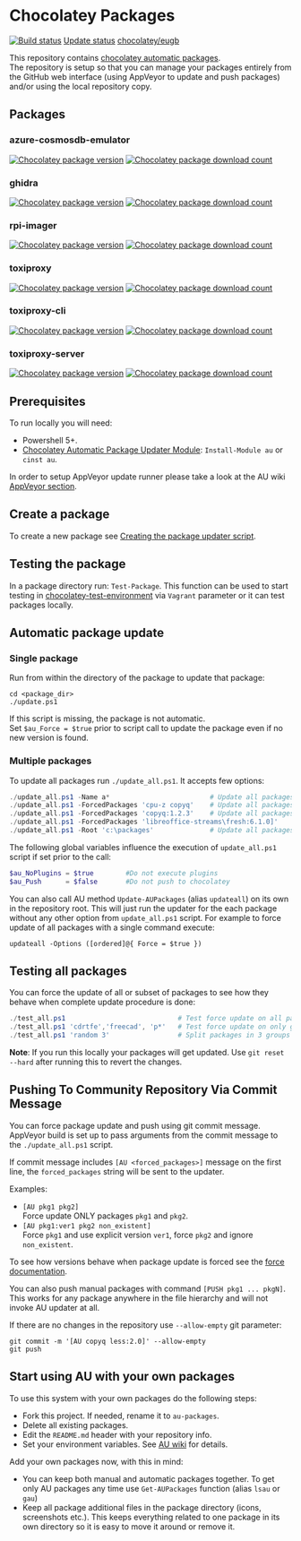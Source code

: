 # Chocolatey Packages

[![Build status](https://ci.appveyor.com/api/projects/status/github/eugbaranov/chocolatey-packages?svg=true)](https://ci.appveyor.com/project/eugbaranov/chocolatey-packages)
[Update status](https://gist.github.com/eugbaranov/dc1e9ae0defb8daba647360ca869eb97)
[chocolatey/eugb](https://chocolatey.org/profiles/eugb)

This repository contains [chocolatey automatic packages](https://chocolatey.org/docs/automatic-packages).  
The repository is setup so that you can manage your packages entirely from the GitHub web interface (using AppVeyor to update and push packages) and/or using the local repository copy.

## Packages

### azure-cosmosdb-emulator
[![Chocolatey package version](https://img.shields.io/chocolatey/v/azure-cosmosdb-emulator.svg)](https://chocolatey.org/packages/azure-cosmosdb-emulator)
[![Chocolatey package download count](https://img.shields.io/chocolatey/dt/azure-cosmosdb-emulator.svg)](https://chocolatey.org/packages/azure-cosmosdb-emulator)

### ghidra
[![Chocolatey package version](https://img.shields.io/chocolatey/v/ghidra.svg)](https://chocolatey.org/packages/ghidra)
[![Chocolatey package download count](https://img.shields.io/chocolatey/dt/ghidra.svg)](https://chocolatey.org/packages/ghidra)

### rpi-imager
[![Chocolatey package version](https://img.shields.io/chocolatey/v/rpi-imager.svg)](https://chocolatey.org/packages/rpi-imager)
[![Chocolatey package download count](https://img.shields.io/chocolatey/dt/rpi-imager.svg)](https://chocolatey.org/packages/rpi-imager)

### toxiproxy
[![Chocolatey package version](https://img.shields.io/chocolatey/v/toxiproxy.svg)](https://chocolatey.org/packages/toxiproxy)
[![Chocolatey package download count](https://img.shields.io/chocolatey/dt/toxiproxy.svg)](https://chocolatey.org/packages/toxiproxy)

### toxiproxy-cli
[![Chocolatey package version](https://img.shields.io/chocolatey/v/toxiproxy-cli.svg)](https://chocolatey.org/packages/toxiproxy-cli)
[![Chocolatey package download count](https://img.shields.io/chocolatey/dt/toxiproxy-cli.svg)](https://chocolatey.org/packages/toxiproxy-cli)

### toxiproxy-server
[![Chocolatey package version](https://img.shields.io/chocolatey/v/toxiproxy-server.svg)](https://chocolatey.org/packages/toxiproxy-server)
[![Chocolatey package download count](https://img.shields.io/chocolatey/dt/toxiproxy-server.svg)](https://chocolatey.org/packages/toxiproxy-server)

## Prerequisites

To run locally you will need:

- Powershell 5+.
- [Chocolatey Automatic Package Updater Module](https://github.com/majkinetor/au): `Install-Module au` or `cinst au`.

In order to setup AppVeyor update runner please take a look at the AU wiki [AppVeyor section](https://github.com/majkinetor/au/wiki/AppVeyor).

## Create a package

To create a new package see [Creating the package updater script](https://github.com/majkinetor/au#creating-the-package-updater-script).

## Testing the package

In a package directory run: `Test-Package`. This function can be used to start testing in [chocolatey-test-environment](https://github.com/majkinetor/chocolatey-test-environment) via `Vagrant` parameter or it can test packages locally.


## Automatic package update

### Single package

Run from within the directory of the package to update that package:
   
    cd <package_dir>
    ./update.ps1
 
If this script is missing, the package is not automatic.  
Set `$au_Force = $true` prior to script call to update the package even if no new version is found.

### Multiple packages
 
To update all packages run `./update_all.ps1`. It accepts few options:

```powershell
./update_all.ps1 -Name a*                         # Update all packages which name start with letter 'a'
./update_all.ps1 -ForcedPackages 'cpu-z copyq'    # Update all packages and force cpu-z and copyq
./update_all.ps1 -ForcedPackages 'copyq:1.2.3'    # Update all packages but force copyq with explicit version
./update_all.ps1 -ForcedPackages 'libreoffice-streams\fresh:6.1.0]'    # Update all packages but force libreoffice-streams package to update stream `fresh` with explicit version `6.1.0`.
./update_all.ps1 -Root 'c:\packages'              # Update all packages in the c:\packages folder
```

The following global variables influence the execution of `update_all.ps1` script if set prior to the call:

```powershell
$au_NoPlugins = $true        #Do not execute plugins
$au_Push      = $false       #Do not push to chocolatey
```

You can also call AU method `Update-AUPackages` (alias `updateall`) on its own in the repository root. This will just run the updater for the each package without any other option from `update_all.ps1` script. For example to force update of all packages with a single command execute:

    updateall -Options ([ordered]@{ Force = $true })

## Testing all packages

You can force the update of all or subset of packages to see how they behave when complete update procedure is done:


```powershell
./test_all.ps1                            # Test force update on all packages
./test_all.ps1 'cdrtfe','freecad', 'p*'   # Test force update on only given packages
./test_all.ps1 'random 3'                 # Split packages in 3 groups and randomly select and test 1 of those each time
```


**Note**: If you run this locally your packages will get updated. Use `git reset --hard` after running this to revert the changes.

## Pushing To Community Repository Via Commit Message

You can force package update and push using git commit message. AppVeyor build is set up to pass arguments from the commit message to the `./update_all.ps1` script.

If commit message includes `[AU <forced_packages>]` message on the first line, the `forced_packages` string will be sent to the updater.

Examples:
- `[AU pkg1 pkg2]`  
Force update ONLY packages `pkg1` and `pkg2`.
- `[AU pkg1:ver1 pkg2 non_existent]`  
Force `pkg1` and use explicit version `ver1`, force `pkg2` and ignore `non_existent`.

To see how versions behave when package update is forced see the [force documentation](https://github.com/majkinetor/au/blob/master/README.md#force-update).

You can also push manual packages with command `[PUSH pkg1 ... pkgN]`. This works for any package anywhere in the file hierarchy and will not invoke AU updater at all. 

If there are no changes in the repository use `--allow-empty` git parameter:

    git commit -m '[AU copyq less:2.0]' --allow-empty
    git push

## Start using AU with your own packages

To use this system with your own packages do the following steps:

* Fork this project. If needed, rename it to `au-packages`.
* Delete all existing packages.
* Edit the `README.md` header with your repository info.
* Set your environment variables. See [AU wiki](https://github.com/majkinetor/au/wiki#environment-variables) for details.

Add your own packages now, with this in mind:
* You can keep both manual and automatic packages together. To get only AU packages any time use `Get-AUPackages` function (alias `lsau` or `gau`)
* Keep all package additional files in the package directory (icons, screenshots etc.). This keeps everything related to one package in its own directory so it is easy to move it around or remove it.
 
